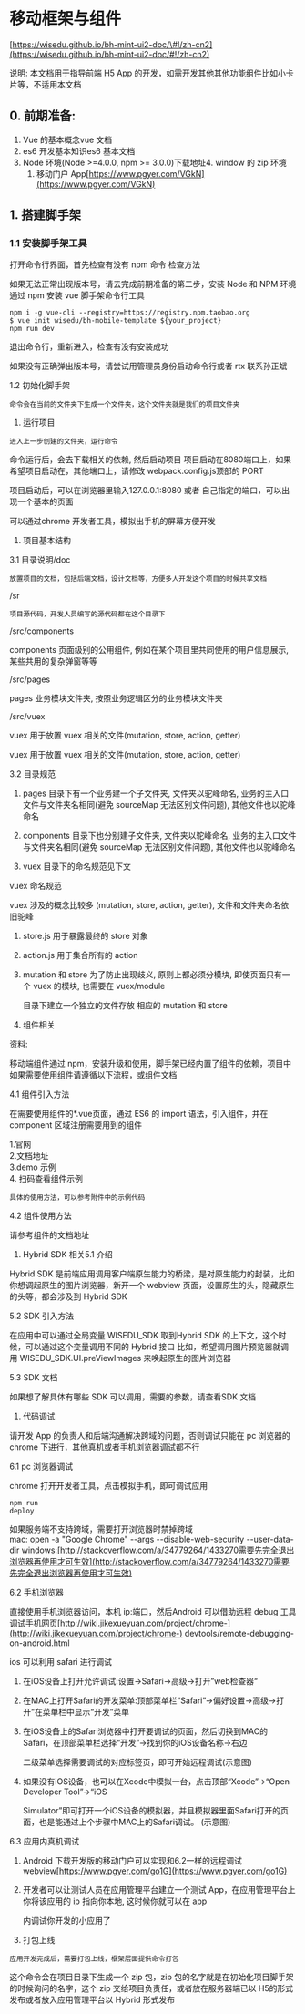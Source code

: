 # 移动框架与组件

[https://wisedu.github.io/bh-mint-ui2-doc/\#!/zh-cn2](https://wisedu.github.io/bh-mint-ui2-doc/#!/zh-cn2)

说明: 本文档用于指导前端 H5 App 的开发，如需开发其他其他功能组件比如小卡片等，不适用本文档

## 0. 前期准备:

1. Vue 的基本概念vue 文档  
2. es6 开发基本知识es6 基本文档  
3. Node 环境\(Node &gt;=4.0.0, npm &gt;= 3.0.0\)下载地址4. window 的 zip 环境  
   1. 移动门户 App[https://www.pgyer.com/VGkN](https://www.pgyer.com/VGkN)

## 1. 搭建脚手架

### 1.1 安装脚手架工具

打开命令行界面，首先检查有没有 npm 命令 检查方法

如果无法正常出现版本号，请去完成前期准备的第二步，安装 Node 和 NPM 环境 通过 npm 安装 vue 脚手架命令行工具



```
npm i -g vue-cli --registry=https://registry.npm.taobao.org
$ vue init wisedu/bh-mobile-template ${your_project}
npm run dev
```

退出命令行，重新进入，检查有没有安装成功



如果没有正确弹出版本号，请尝试用管理员身份启动命令行或者 rtx 联系孙正斌

1.2 初始化脚手架

```
命令会在当前的文件夹下生成一个文件夹，这个文件夹就是我们的项目文件夹
```

1. 运行项目

```
进入上一步创建的文件夹，运行命令
```

命令运行后，会去下载相关的依赖, 然后启动项目 项目启动在8080端口上，如果希望项目启动在，其他端口上，请修改 webpack.config.js顶部的 PORT

项目启动后，可以在浏览器里输入127.0.0.1:8080 或者 自己指定的端口，可以出现一个基本的页面

可以通过chrome 开发者工具，模拟出手机的屏幕方便开发

1. 项目基本结构

3.1 目录说明/doc

```
放置项目的文档，包括后端文档，设计文档等，方便多人开发这个项目的时候共享文档
```

/sr

```
项目源代码，开发人员编写的源代码都在这个目录下
```

/src/components

components 页面级别的公用组件, 例如在某个项目里共同使用的用户信息展示, 某些共用的复杂弹窗等等

/src/pages

pages 业务模块文件夹, 按照业务逻辑区分的业务模块文件夹

/src/vuex

vuex 用于放置 vuex 相关的文件\(mutation, store, action, getter\)

vuex 用于放置 vuex 相关的文件\(mutation, store, action, getter\)

3.2 目录规范

1. pages 目录下有一个业务建一个子文件夹, 文件夹以驼峰命名, 业务的主入口文件与文件夹名相同\(避免 sourceMap 无法区别文件问题\), 其他文件也以驼峰命名

2. components 目录下也分别建子文件夹, 文件夹以驼峰命名, 业务的主入口文件与文件夹名相同\(避免 sourceMap 无法区别文件问题\), 其他文件也以驼峰命名

3. vuex 目录下的命名规范见下文

vuex 命名规范

vuex 涉及的概念比较多 \(mutation, store, action, getter\), 文件和文件夹命名依旧驼峰

1. store.js 用于暴露最终的 store 对象

2. action.js 用于集合所有的 action

3. mutation 和 store 为了防止出现歧义, 原则上都必须分模块, 即使页面只有一个 vuex 的模块, 也需要在 vuex/module

   目录下建立一个独立的文件存放 相应的 mutation 和 store

4. 组件相关

资料:

移动端组件通过 npm，安装升级和使用，脚手架已经内置了组件的依赖，项目中如果需要使用组件请遵循以下流程，或组件文档

4.1 组件引入方法

在需要使用组件的\*.vue页面，通过 ES6 的 import 语法，引入组件，并在 component 区域注册需要用到的组件

1.官网  
2.文档地址  
3.demo 示例  
4. 扫码查看组件示例

```
具体的使用方法，可以参考附件中的示例代码
```

4.2 组件使用方法

请参考组件的文档地址

1. Hybrid SDK 相关5.1 介绍

Hybrid SDK 是前端应用调用客户端原生能力的桥梁，是对原生能力的封装，比如你想调起原生的图片浏览器，新开一个 webview 页面，设置原生的头，隐藏原生的头等，都会涉及到 Hybrid SDK

5.2 SDK 引入方法

在应用中可以通过全局变量 WISEDU\_SDK 取到Hybrid SDK 的上下文，这个时候，可以通过这个变量调用不同的 Hybrid 接口 比如，希望调用图片预览器就调用 WISEDU\_SDK.UI.preViewImages 来唤起原生的图片浏览器

5.3 SDK 文档

如果想了解具体有哪些 SDK 可以调用，需要的参数，请查看SDK 文档

1. 代码调试

请开发 App 的负责人和后端沟通解决跨域的问题，否则调试只能在 pc 浏览器的 chrome 下进行，其他真机或者手机浏览器调试都不行

6.1 pc 浏览器调试

chrome 打开开发者工具，点击模拟手机，即可调试应用

```
npm run
deploy
```

如果服务端不支持跨域，需要打开浏览器时禁掉跨域  
 mac: open -a "Google Chrome" --args --disable-web-security --user-data-dir windows:[http://stackoverflow.com/a/34779264/1433270需要先完全退出浏览器再使用才可生效](http://stackoverflow.com/a/34779264/1433270需要先完全退出浏览器再使用才可生效)

6.2 手机浏览器

直接使用手机浏览器访问，本机 ip:端口，然后Android 可以借助远程 debug 工具调试手机网页[http://wiki.jikexueyuan.com/project/chrome-](http://wiki.jikexueyuan.com/project/chrome-) devtools/remote-debugging-on-android.html

ios 可以利用 safari 进行调试

1. 在iOS设备上打开允许调试:设置→Safari→高级→打开”web检查器“

2. 在MAC上打开Safari的开发菜单:顶部菜单栏“Safari”→偏好设置→高级→打开”在菜单栏中显示“开发”菜单

3. 在iOS设备上的Safari浏览器中打开要调试的页面，然后切换到MAC的Safari，在顶部菜单栏选择“开发”→找到你的iOS设备名称→右边

   二级菜单选择需要调试的对应标签页，即可开始远程调试\(示意图\)

4. 如果没有iOS设备，也可以在Xcode中模拟一台，点击顶部“Xcode”→“Open Developer Tool”→“iOS

   Simulator”即可打开一个iOS设备的模拟器，并且模拟器里面Safari打开的页面，也是能通过上个步骤中MAC上的Safari调试。 \(示意图\)

6.3 应用内真机调试

1. Android 下载开发版的移动门户可以实现和6.2一样的远程调试 webview[https://www.pgyer.com/go1G](https://www.pgyer.com/go1G)

2. 开发者可以让测试人员在应用管理平台建立一个测试 App，在应用管理平台上你将该应用的 ip 指向你本地, 这时候你就可以在 app

   内调试你开发的小应用了

3. 打包上线

```
应用开发完成后，需要打包上线，框架层面提供命令打包
```

这个命令会在项目目录下生成一个 zip 包，zip 包的名字就是在初始化项目脚手架的时候询问的名字，这个 zip 交给项目负责任，或者放在服务器端已以 H5的形式发布或者放入应用管理平台以 Hybrid 形式发布

